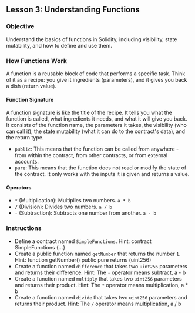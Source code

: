 ## Lesson 3: Understanding Functions

### Objective

Understand the basics of functions in Solidity, including visibility, state mutability, and how to define and use them.

### How Functions Work

A function is a reusable block of code that performs a specific task. Think of it as a recipe: you give it ingredients (parameters), and it gives you back a dish (return value).

#### Function Signature

A function signature is like the title of the recipe. It tells you what the function is called, what ingredients it needs, and what it will give you back. It consists of the function name, the parameters it takes, the visibility (who can call it), the state mutability (what it can do to the contract's data), and the return type.


-   `public`: This  means that the function can be called from anywhere - from within the contract, from other contracts, or from external accounts.
-   `pure`: This means that the function does not read or modify the state of the contract. It only works with the inputs it is given and returns a value.

#### Operators

-   `*` (Multiplication): Multiplies two numbers. `a * b`
-   `/` (Division): Divides two numbers. `a / b`
-   `-` (Subtraction): Subtracts one number from another. `a - b`

### Instructions

-   Define a contract named `SimpleFunctions`.
    Hint: contract SimpleFunctions {...}
-   Create a public function named `getNumber` that returns the number `1`.
    Hint: function getNumber() public pure returns (uint256)
-   Create a function named `difference` that takes two `uint256` parameters and returns their difference.
    Hint: The `-` operator means subtract, a - b 
-   Create a function named `multiply` that takes two `uint256` parameters and returns their product.
    Hint: The `*` operator means multiplication, a * b 
-   Create a function named `divide` that takes two `uint256` parameters and returns their product.
    Hint: The `/` operator means multiplication, a / b 
